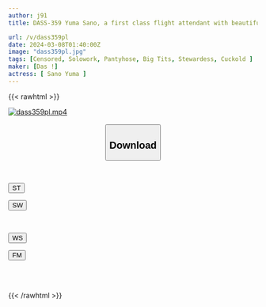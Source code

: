 ```yaml
---
author: j91
title: DASS-359 Yuma Sano, a first class flight attendant with beautiful legs who fell into steamy foot licking and sticky sex with a malicious VIP passenger who was furious over a flight delay.

url: /v/dass359pl
date: 2024-03-08T01:40:00Z
image: "dass359pl.jpg"
tags: [Censored, Solowork, Pantyhose, Big Tits, Stewardess, Cuckold	]
maker: [Das !]
actress: [ Sano Yuma ]
---
```



{{< rawhtml >}}

<div class="video" data-videoid="QDM3kze3qBs07Wz">
    <a href="javascript:;">
        <img src="/v/dass359pl/dass359pl.jpg" width="WIDTH" height="HEIGHT" alt="dass359pl.mp4" loading="lazy">
    </a>
</div>

<script type="text/javascript" src="https://j91.asia/asset/on-demand-st.js"></script>

<br>
  <link rel="stylesheet" href="https://j91.asia/asset/bs5.css">
  
  <center>
  <button class="btn btn-primary" type="button" data-bs-toggle="collapse" data-bs-target=".multi-collapse" aria-expanded="false" aria-controls="multiCollapseExample1 multiCollapseExample2"><h2>Download</h2></button></center>
</p>
<div class="row">
  <div class="col">
    <div class="collapse multi-collapse" id="multiCollapseExample1">
      <div class="card card-body">
	      	      <br>
<div class="buttons">  
<p><a href="https://streamtape.to/v/QDM3kze3qBs07Wz" target="_blank"><button class="btn-hover color-3"><i class="fa fa-download"></i> ST</button></a></p>
<p><a href="https://cdnwish.com/7zmv9rzzud0e" target="_blank"><button class="btn-hover color-2"><i class="fa fa-download"></i> SW</button></a></p></div>
    </div>
  </div>
</div>
  <div class="col">
    <div class="collapse multi-collapse" id="multiCollapseExample2">
      <div class="card card-body">
	      <br>
<div class="buttons">
<p><a href="https://wolfstream.tv/gg0ytmdl5xml"><button class="btn-hover color-9"><i class="fa fa-download"></i> WS</button></a></p>
<p><a href="https://filemoon.sx/d/qutjgj8rnkh8"><button class="btn-hover color-8"><i class="fa fa-download"></i> FM</button></a></p></div>
<br><br>
      </div>
    </div>
  </div>
</div>

{{< /rawhtml >}}